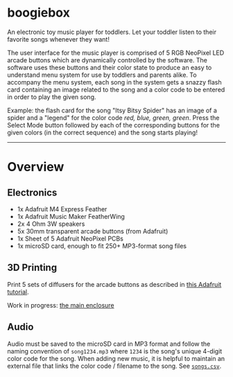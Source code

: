 # boogiebox

An electronic toy music player for toddlers. Let your toddler listen to their favorite songs whenever they want!

The user interface for the music player is comprised of 5 RGB NeoPixel LED arcade buttons which are dynamically controlled by the software. The software uses these buttons and their color state to produce an easy to understand menu system for use by toddlers and parents alike. To accompany the menu system, each song in the system gets a snazzy flash card containing an image related to the song and a color code to be entered in order to play the given song.

Example: the flash card for the song "Itsy Bitsy Spider" has an image of a spider and a "legend" for the color code _red, blue, green, green_. Press the Select Mode button followed by each of the corresponding buttons for the given colors (in the correct sequence) and the song starts playing!

---

# Overview

## Electronics

* 1x Adafruit M4 Express Feather
* 1x Adafruit Music Maker FeatherWing
* 2x 4 Ohm 3W speakers
* 5x 30mm transparent arcade buttons (from Adafruit)
* 1x Sheet of 5 Adafruit NeoPixel PCBs
* 1x microSD card, enough to fit 250+ MP3-format song files

## 3D Printing

Print 5 sets of diffusers for the arcade buttons as described in [this Adafruit tutorial](https://learn.adafruit.com/neopixel-arcade-button/3d-printing).

Work in progress: [the main enclosure](https://cad.onshape.com/documents/12da94011e69d1e3bd1c7b1f/w/2db13da0ebb3587c648491c8/e/66920aa1749b90669fdf5b23)

## Audio

Audio must be saved to the microSD card in MP3 format and follow the naming convention of `song1234.mp3` where `1234` is the song's unique 4-digit color code for the song. When adding new music, it is helpful to maintain an external file that links the color code / filename to the song. See [`songs.csv`](songs.csv).

